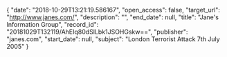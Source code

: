 {
  "date": "2018-10-29T13:21:19.586167", 
  "open_access": false, 
  "target_url": "http://www.janes.com/", 
  "description": "", 
  "end_date": null, 
  "title": "Jane's Information Group", 
  "record_id": "20181029T132119/AhEIq80dSlLbk1JSOHGskw==", 
  "publisher": "janes.com", 
  "start_date": null, 
  "subject": "London Terrorist Attack 7th July 2005"
}

